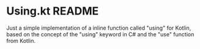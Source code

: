 # Using.kt README

Just a simple implementation of a inline function called "using" for Kotlin, based on the concept of the "using" keyword in C# and the "use" function from Kotlin.